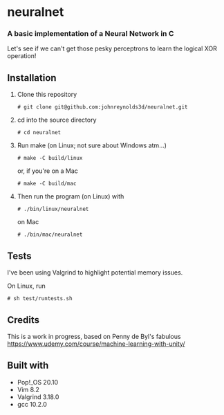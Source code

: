 # neuralnet

### A basic implementation of a Neural Network in C

Let's see if we can't get those pesky perceptrons to learn the logical XOR operation!

## Installation

  1. Clone this repository
     ```
     # git clone git@github.com:johnreynolds3d/neuralnet.git
     ```
  2. cd into the source directory
     ```
     # cd neuralnet 
     ```
  3. Run make (on Linux; not sure about Windows atm...)
     ```
     # make -C build/linux
     ```
     or, if you're on a Mac
     ```
     # make -C build/mac
     ```
  4. Then run the program (on Linux) with
     ```
     # ./bin/linux/neuralnet
     ```
     on Mac
     ```
     # ./bin/mac/neuralnet
     ```

## Tests

I've been using Valgrind to highlight potential memory issues. 

On Linux, run
```
# sh test/runtests.sh
```

## Credits

This is a work in progress, based on Penny de Byl's fabulous https://www.udemy.com/course/machine-learning-with-unity/

## Built with

  * Pop!\_OS 20.10
  * Vim 8.2
  * Valgrind 3.18.0
  * gcc 10.2.0
